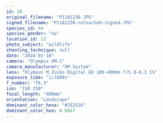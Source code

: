 ```yaml
---
id: 20
original_filename: "P1181230.JPG"
signed_filename: "P1181230-retouched-signed.JPG"
species_id: 44
species_gender: "na"
location_id: 22
photo_subject: "wildlife"
shooting_technique: null
date: "2024-01-18"
camera: "Olympus OM-1"
camera_manufacturer: "OM System"
lens: "Olympus M.Zuiko Digital ED 100-400mm f/5.0-6.3 IS"
exposure_time: "1/1000s"
f_number: "f6.3"
iso: "ISO 250"
focal_length: "400mm"
orientation: "Landscape"
dominant_color_hexa: "#252526"
dominant_color_hue: 0.6667
---
```

